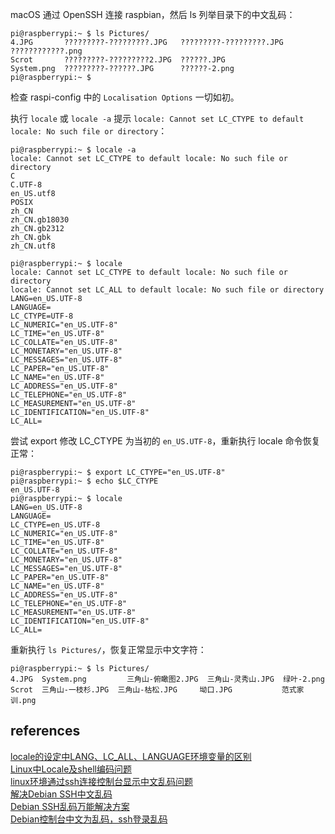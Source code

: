 macOS 通过 OpenSSH 连接 raspbian，然后 ls 列举目录下的中文乱码：

```Shell
pi@raspberrypi:~ $ ls Pictures/
4.JPG       ?????????-?????????.JPG   ?????????-?????????.JPG  ????????????.png
Scrot       ?????????-?????????2.JPG  ??????.JPG
System.png  ?????????-??????.JPG      ??????-2.png
pi@raspberrypi:~ $ 
```

检查 raspi-config 中的 `Localisation Options` 一切如初。

执行 `locale` 或 `locale -a` 提示 `locale: Cannot set LC_CTYPE to default locale: No such file or directory`：

```Shell
pi@raspberrypi:~ $ locale -a
locale: Cannot set LC_CTYPE to default locale: No such file or directory
C
C.UTF-8
en_US.utf8
POSIX
zh_CN
zh_CN.gb18030
zh_CN.gb2312
zh_CN.gbk
zh_CN.utf8
```

```Shell
pi@raspberrypi:~ $ locale
locale: Cannot set LC_CTYPE to default locale: No such file or directory
locale: Cannot set LC_ALL to default locale: No such file or directory
LANG=en_US.UTF-8
LANGUAGE=
LC_CTYPE=UTF-8
LC_NUMERIC="en_US.UTF-8"
LC_TIME="en_US.UTF-8"
LC_COLLATE="en_US.UTF-8"
LC_MONETARY="en_US.UTF-8"
LC_MESSAGES="en_US.UTF-8"
LC_PAPER="en_US.UTF-8"
LC_NAME="en_US.UTF-8"
LC_ADDRESS="en_US.UTF-8"
LC_TELEPHONE="en_US.UTF-8"
LC_MEASUREMENT="en_US.UTF-8"
LC_IDENTIFICATION="en_US.UTF-8"
LC_ALL=
```

尝试 export 修改 LC_CTYPE 为当初的 `en_US.UTF-8`，重新执行 locale 命令恢复正常：

```Shell
pi@raspberrypi:~ $ export LC_CTYPE="en_US.UTF-8"
pi@raspberrypi:~ $ echo $LC_CTYPE 
en_US.UTF-8
pi@raspberrypi:~ $ locale
LANG=en_US.UTF-8
LANGUAGE=
LC_CTYPE=en_US.UTF-8
LC_NUMERIC="en_US.UTF-8"
LC_TIME="en_US.UTF-8"
LC_COLLATE="en_US.UTF-8"
LC_MONETARY="en_US.UTF-8"
LC_MESSAGES="en_US.UTF-8"
LC_PAPER="en_US.UTF-8"
LC_NAME="en_US.UTF-8"
LC_ADDRESS="en_US.UTF-8"
LC_TELEPHONE="en_US.UTF-8"
LC_MEASUREMENT="en_US.UTF-8"
LC_IDENTIFICATION="en_US.UTF-8"
LC_ALL=
```

重新执行 `ls Pictures/`，恢复正常显示中文字符：

```Shell
pi@raspberrypi:~ $ ls Pictures/
4.JPG  System.png         三角山-俯瞰图2.JPG  三角山-灵秀山.JPG  绿叶-2.png
Scrot  三角山-一枝杉.JPG  三角山-枯松.JPG     坳口.JPG           范式家训.png
```

## references
[locale的设定中LANG、LC_ALL、LANGUAGE环境变量的区别](http://blog.csdn.net/nick357/article/details/8513699)  
[Linux中Locale及shell编码问题](http://www.drupal001.com/2012/04/shell-utf8/)  
[linux环境通过ssh连接控制台显示中文乱码问题](http://blog.csdn.net/songylwq/article/details/8842748)  
[解决Debian SSH中文乱码](http://linji.cn/4015.html)  
[Debian SSH乱码万能解决方案](http://www.zxsdw.com/index.php/archives/265/)  
[Debian控制台中文为乱码，ssh登录乱码](http://forum.ubuntu.org.cn/viewtopic.php?t=247291)  
